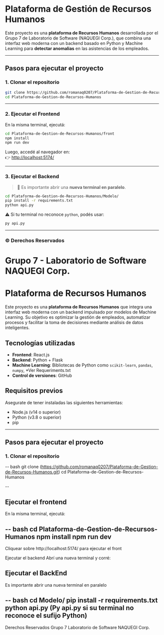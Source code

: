
# Plataforma de Gestión de Recursos Humanos

Este proyecto es una **plataforma de Recursos Humanos** desarrollada por el Grupo 7 de Laboratorio de Software (NAQUEGI Corp.), que combina una interfaz web moderna con un backend basado en Python y Machine Learning para **detectar anomalias** en las asistencias de los empleados.

---

##  Pasos para ejecutar el proyecto

### 1. Clonar el repositorio

```bash
git clone https://github.com/romanaq0207/Plataforma-de-Gestion-de-Recursos-Humanos.git
cd Plataforma-de-Gestion-de-Recursos-Humanos
```

---

### 2. Ejecutar el Frontend

En la misma terminal, ejecutá:

```bash
cd Plataforma-de-Gestion-de-Recursos-Humanos/front
npm install
npm run dev
```

Luego, accedé al navegador en:  
👉 [http://localhost:5174/](http://localhost:5174/)

---

### 3. Ejecutar el Backend

> 📌 Es importante abrir una **nueva terminal en paralelo**.

```bash
cd Plataforma-de-Gestion-de-Recursos-Humanos/Modelo/
pip install -r requirements.txt
python api.py
```

⚠️ Si tu terminal no reconoce `python`, podés usar:

```bash
py api.py
```

---

### © Derechos Reservados

**Grupo 7 - Laboratorio de Software**  
**NAQUEGI Corp.**
=======
# Plataforma de Recursos Humanos

Este proyecto es una **plataforma de Recursos Humanos** que integra una interfaz web moderna con un backend impulsado por modelos de Machine Learning. Su objetivo es optimizar la gestión de empleados, automatizar procesos y facilitar la toma de decisiones mediante análisis de datos inteligentes.

## Tecnologías utilizadas

- **Frontend**: React.js
- **Backend**: Python + Flask
- **Machine Learning**: Bibliotecas de Python como `scikit-learn`, `pandas`, `numpy`, *Ver Requeriments.txt
- **Control de versiones**: GitHub

## Requisitos previos

Asegurate de tener instaladas las siguientes herramientas:

- Node.js (v14 o superior)
- Python (v3.8 o superior)
- pip

---

## Pasos para ejecutar el proyecto

### 1. Clonar el repositorio

-- bash
git clone (https://github.com/romanaq0207/Plataforma-de-Gestion-de-Recursos-Humanos.git)
cd Plataforma-de-Gestion-de-Recursos-Humanos

--
## Ejecutar el frontend
En la misma terminal, ejecutá:

-- bash
cd Plataforma-de-Gestion-de-Recursos-Humanos
npm install
npm run dev
--

Cliquear sobre http://localhost:5174/ para ejecutar el front

Ejecutar el backend
Abrí una nueva terminal y corré:

## Ejecutar el BackEnd

Es importante abrir una nueva terminal en paralelo

-- bash
cd Modelo/
pip install -r requirements.txt
python api.py (Py api.py si su terminal no reconoce el sufijo Python)
--


Derechos Reservados
Grupo 7 Laboratorio de Software
NAQUEGI Corp.

